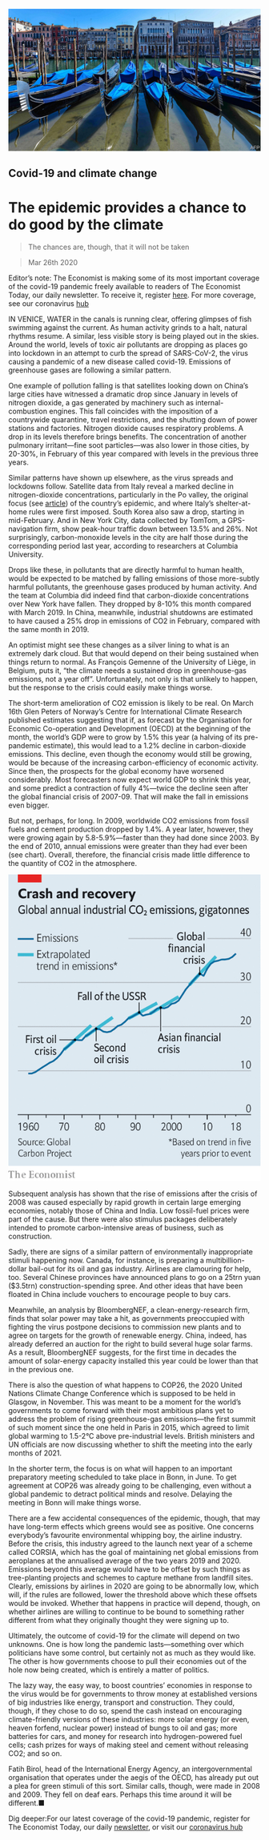 ![](./images/20200328_STP001_1.jpg)

## Covid-19 and climate change

# The epidemic provides a chance to do good by the climate

> The chances are, though, that it will not be taken

> Mar 26th 2020

Editor’s note: The Economist is making some of its most important coverage of the covid-19 pandemic freely available to readers of The Economist Today, our daily newsletter. To receive it, register [here](https://www.economist.com//newslettersignup). For more coverage, see our coronavirus [hub](https://www.economist.com//coronavirus)

IN VENICE, WATER in the canals is running clear, offering glimpses of fish swimming against the current. As human activity grinds to a halt, natural rhythms resume. A similar, less visible story is being played out in the skies. Around the world, levels of toxic air pollutants are dropping as places go into lockdown in an attempt to curb the spread of SARS-CoV-2, the virus causing a pandemic of a new disease called covid-19. Emissions of greenhouse gases are following a similar pattern.

One example of pollution falling is that satellites looking down on China’s large cities have witnessed a dramatic drop since January in levels of nitrogen dioxide, a gas generated by machinery such as internal-combustion engines. This fall coincides with the imposition of a countrywide quarantine, travel restrictions, and the shutting down of power stations and factories. Nitrogen dioxide causes respiratory problems. A drop in its levels therefore brings benefits. The concentration of another pulmonary irritant—fine soot particles—was also lower in those cities, by 20-30%, in February of this year compared with levels in the previous three years.

Similar patterns have shown up elsewhere, as the virus spreads and lockdowns follow. Satellite data from Italy reveal a marked decline in nitrogen-dioxide concentrations, particularly in the Po valley, the original focus (see [article](https://www.economist.com//science-and-technology/2020/03/26/airborne-particles-may-be-assisting-the-spread-of-sars-cov-2)) of the country’s epidemic, and where Italy’s shelter-at-home rules were first imposed. South Korea also saw a drop, starting in mid-February. And in New York City, data collected by TomTom, a GPS-navigation firm, show peak-hour traffic down between 13.5% and 26%. Not surprisingly, carbon-monoxide levels in the city are half those during the corresponding period last year, according to researchers at Columbia University.

Drops like these, in pollutants that are directly harmful to human health, would be expected to be matched by falling emissions of those more-subtly harmful pollutants, the greenhouse gases produced by human activity. And the team at Columbia did indeed find that carbon-dioxide concentrations over New York have fallen. They dropped by 8-10% this month compared with March 2019. In China, meanwhile, industrial shutdowns are estimated to have caused a 25% drop in emissions of CO2 in February, compared with the same month in 2019.

An optimist might see these changes as a silver lining to what is an extremely dark cloud. But that would depend on their being sustained when things return to normal. As François Gemenne of the University of Liège, in Belgium, puts it, “the climate needs a sustained drop in greenhouse-gas emissions, not a year off”. Unfortunately, not only is that unlikely to happen, but the response to the crisis could easily make things worse.

The short-term amelioration of CO2 emission is likely to be real. On March 16th Glen Peters of Norway’s Centre for International Climate Research published estimates suggesting that if, as forecast by the Organisation for Economic Co-operation and Development (OECD) at the beginning of the month, the world’s GDP were to grow by 1.5% this year (a halving of its pre-pandemic estimate), this would lead to a 1.2% decline in carbon-dioxide emissions. This decline, even though the economy would still be growing, would be because of the increasing carbon-efficiency of economic activity. Since then, the prospects for the global economy have worsened considerably. Most forecasters now expect world GDP to shrink this year, and some predict a contraction of fully 4%—twice the decline seen after the global financial crisis of 2007-09. That will make the fall in emissions even bigger.

But not, perhaps, for long. In 2009, worldwide CO2 emissions from fossil fuels and cement production dropped by 1.4%. A year later, however, they were growing again by 5.8-5.9%—faster than they had done since 2003. By the end of 2010, annual emissions were greater than they had ever been (see chart). Overall, therefore, the financial crisis made little difference to the quantity of CO2 in the atmosphere.

![](./images/20200328_STC914_0.png)

Subsequent analysis has shown that the rise of emissions after the crisis of 2008 was caused especially by rapid growth in certain large emerging economies, notably those of China and India. Low fossil-fuel prices were part of the cause. But there were also stimulus packages deliberately intended to promote carbon-intensive areas of business, such as construction.

Sadly, there are signs of a similar pattern of environmentally inappropriate stimuli happening now. Canada, for instance, is preparing a multibillion-dollar bail-out for its oil and gas industry. Airlines are clamouring for help, too. Several Chinese provinces have announced plans to go on a 25trn yuan ($3.5trn) construction-spending spree. And other ideas that have been floated in China include vouchers to encourage people to buy cars.

Meanwhile, an analysis by BloombergNEF, a clean-energy-research firm, finds that solar power may take a hit, as governments preoccupied with fighting the virus postpone decisions to commission new plants and to agree on targets for the growth of renewable energy. China, indeed, has already deferred an auction for the right to build several huge solar farms. As a result, BloombergNEF suggests, for the first time in decades the amount of solar-energy capacity installed this year could be lower than that in the previous one.

There is also the question of what happens to COP26, the 2020 United Nations Climate Change Conference which is supposed to be held in Glasgow, in November. This was meant to be a moment for the world’s governments to come forward with their most ambitious plans yet to address the problem of rising greenhouse-gas emissions—the first summit of such moment since the one held in Paris in 2015, which agreed to limit global warming to 1.5-2°C above pre-industrial levels. British ministers and UN officials are now discussing whether to shift the meeting into the early months of 2021.

In the shorter term, the focus is on what will happen to an important preparatory meeting scheduled to take place in Bonn, in June. To get agreement at COP26 was already going to be challenging, even without a global pandemic to detract political minds and resolve. Delaying the meeting in Bonn will make things worse.

There are a few accidental consequences of the epidemic, though, that may have long-term effects which greens would see as positive. One concerns everybody’s favourite environmental whipping boy, the airline industry. Before the crisis, this industry agreed to the launch next year of a scheme called CORSIA, which has the goal of maintaining net global emissions from aeroplanes at the annualised average of the two years 2019 and 2020. Emissions beyond this average would have to be offset by such things as tree-planting projects and schemes to capture methane from landfill sites. Clearly, emissions by airlines in 2020 are going to be abnormally low, which will, if the rules are followed, lower the threshold above which these offsets would be invoked. Whether that happens in practice will depend, though, on whether airlines are willing to continue to be bound to something rather different from what they originally thought they were signing up to.

Ultimately, the outcome of covid-19 for the climate will depend on two unknowns. One is how long the pandemic lasts—something over which politicians have some control, but certainly not as much as they would like. The other is how governments choose to pull their economies out of the hole now being created, which is entirely a matter of politics.

The lazy way, the easy way, to boost countries’ economies in response to the virus would be for governments to throw money at established versions of big industries like energy, transport and construction. They could, though, if they chose to do so, spend the cash instead on encouraging climate-friendly versions of these industries: more solar energy (or even, heaven forfend, nuclear power) instead of bungs to oil and gas; more batteries for cars, and money for research into hydrogen-powered fuel cells; cash prizes for ways of making steel and cement without releasing CO2; and so on.

Fatih Birol, head of the International Energy Agency, an intergovernmental organisation that operates under the aegis of the OECD, has already put out a plea for green stimuli of this sort. Similar calls, though, were made in 2008 and 2009. They fell on deaf ears. Perhaps this time around it will be different.■

Dig deeper:For our latest coverage of the covid-19 pandemic, register for The Economist Today, our daily [newsletter](https://www.economist.com//newslettersignup), or visit our [coronavirus hub](https://www.economist.com//coronavirus)